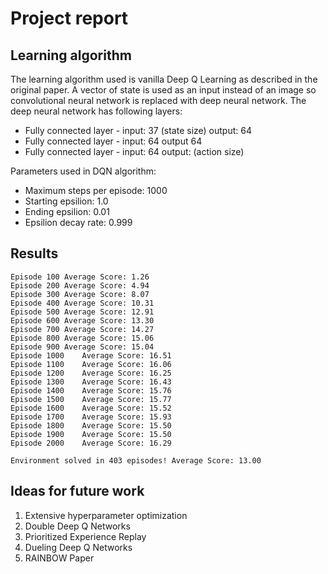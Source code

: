 # Project report

## Learning algorithm

The learning algorithm used is vanilla Deep Q Learning as described in the original paper. A vector of state is used as an input instead of an image so convolutional neural network is replaced with deep neural network. The deep neural network has following layers:

- Fully connected layer - input: 37 (state size) output: 64
- Fully connected layer - input: 64 output 64
- Fully connected layer - input: 64 output: (action size)

Parameters used in DQN algorithm:

- Maximum steps per episode: 1000
- Starting epsilion: 1.0
- Ending epsilion: 0.01
- Epsilion decay rate: 0.999

## Results

```
Episode 100	Average Score: 1.26
Episode 200	Average Score: 4.94
Episode 300	Average Score: 8.07
Episode 400	Average Score: 10.31
Episode 500	Average Score: 12.91
Episode 600	Average Score: 13.30
Episode 700	Average Score: 14.27
Episode 800	Average Score: 15.06
Episode 900	Average Score: 15.04
Episode 1000	Average Score: 16.51
Episode 1100	Average Score: 16.06
Episode 1200	Average Score: 16.25
Episode 1300	Average Score: 16.43
Episode 1400	Average Score: 15.76
Episode 1500	Average Score: 15.77
Episode 1600	Average Score: 15.52
Episode 1700	Average Score: 15.93
Episode 1800	Average Score: 15.50
Episode 1900	Average Score: 15.50
Episode 2000	Average Score: 16.29
```
```
Environment solved in 403 episodes!	Average Score: 13.00
```
## Ideas for future work

1. Extensive hyperparameter optimization
2. Double Deep Q Networks
3. Prioritized Experience Replay
4. Dueling Deep Q Networks
5. RAINBOW Paper
